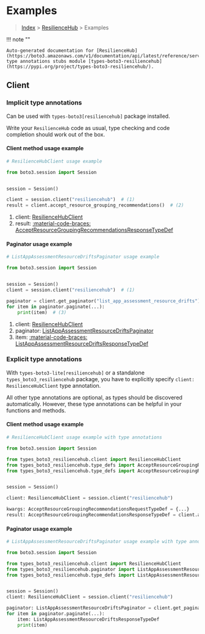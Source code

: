 # Examples

> [Index](../README.md) > [ResilienceHub](./README.md) > Examples

!!! note ""

    Auto-generated documentation for [ResilienceHub](https://boto3.amazonaws.com/v1/documentation/api/latest/reference/services/resiliencehub.html#resiliencehub)
    type annotations stubs module [types-boto3-resiliencehub](https://pypi.org/project/types-boto3-resiliencehub/).

## Client

### Implicit type annotations

Can be used with `types-boto3[resiliencehub]` package installed.

Write your `ResilienceHub` code as usual,
type checking and code completion should work out of the box.


#### Client method usage example

```python
# ResilienceHubClient usage example

from boto3.session import Session


session = Session()

client = session.client("resiliencehub")  # (1)
result = client.accept_resource_grouping_recommendations()  # (2)
```

1. client: [ResilienceHubClient](./client.md)
2. result: [:material-code-braces: AcceptResourceGroupingRecommendationsResponseTypeDef](./type_defs.md#acceptresourcegroupingrecommendationsresponsetypedef)



#### Paginator usage example

```python
# ListAppAssessmentResourceDriftsPaginator usage example

from boto3.session import Session


session = Session()
client = session.client("resiliencehub")  # (1)

paginator = client.get_paginator("list_app_assessment_resource_drifts")  # (2)
for item in paginator.paginate(...):
    print(item)  # (3)
```

1. client: [ResilienceHubClient](./client.md)
2. paginator: [ListAppAssessmentResourceDriftsPaginator](./paginators.md#listappassessmentresourcedriftspaginator)
3. item: [:material-code-braces: ListAppAssessmentResourceDriftsResponseTypeDef](./type_defs.md#listappassessmentresourcedriftsresponsetypedef)




### Explicit type annotations

With `types-boto3-lite[resiliencehub]`
or a standalone `types_boto3_resiliencehub` package, you have to explicitly specify `client: ResilienceHubClient` type annotation.

All other type annotations are optional, as types should be discovered automatically.
However, these type annotations can be helpful in your functions and methods.


#### Client method usage example

```python
# ResilienceHubClient usage example with type annotations

from boto3.session import Session

from types_boto3_resiliencehub.client import ResilienceHubClient
from types_boto3_resiliencehub.type_defs import AcceptResourceGroupingRecommendationsResponseTypeDef
from types_boto3_resiliencehub.type_defs import AcceptResourceGroupingRecommendationsRequestTypeDef


session = Session()

client: ResilienceHubClient = session.client("resiliencehub")

kwargs: AcceptResourceGroupingRecommendationsRequestTypeDef = {...}
result: AcceptResourceGroupingRecommendationsResponseTypeDef = client.accept_resource_grouping_recommendations(**kwargs)
```



#### Paginator usage example

```python
# ListAppAssessmentResourceDriftsPaginator usage example with type annotations

from boto3.session import Session

from types_boto3_resiliencehub.client import ResilienceHubClient
from types_boto3_resiliencehub.paginator import ListAppAssessmentResourceDriftsPaginator
from types_boto3_resiliencehub.type_defs import ListAppAssessmentResourceDriftsResponseTypeDef


session = Session()
client: ResilienceHubClient = session.client("resiliencehub")

paginator: ListAppAssessmentResourceDriftsPaginator = client.get_paginator("list_app_assessment_resource_drifts")
for item in paginator.paginate(...):
    item: ListAppAssessmentResourceDriftsResponseTypeDef
    print(item)
```




